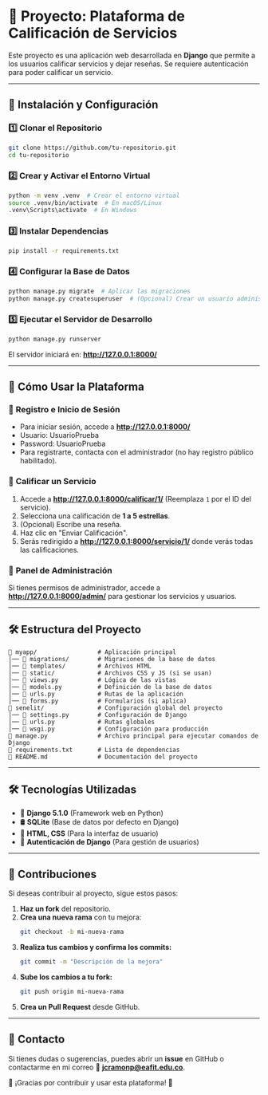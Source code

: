 # 📌 Proyecto: Plataforma de Calificación de Servicios

Este proyecto es una aplicación web desarrollada en **Django** que permite a los usuarios calificar servicios y dejar reseñas. Se requiere autenticación para poder calificar un servicio.

---

## 🚀 **Instalación y Configuración**

### **1️⃣ Clonar el Repositorio**
```bash
git clone https://github.com/tu-repositorio.git
cd tu-repositorio
```

### **2️⃣ Crear y Activar el Entorno Virtual**
```bash
python -m venv .venv  # Crear el entorno virtual
source .venv/bin/activate  # En macOS/Linux
.venv\Scripts\activate  # En Windows
```

### **3️⃣ Instalar Dependencias**
```bash
pip install -r requirements.txt
```

### **4️⃣ Configurar la Base de Datos**
```bash
python manage.py migrate  # Aplicar las migraciones
python manage.py createsuperuser  # (Opcional) Crear un usuario administrador
```

### **5️⃣ Ejecutar el Servidor de Desarrollo**
```bash
python manage.py runserver
```

El servidor iniciará en: **http://127.0.0.1:8000/**

---

## 🌟 **Cómo Usar la Plataforma**

### 🔹 **Registro e Inicio de Sesión**
- Para iniciar sesión, accede a **http://127.0.0.1:8000/**
- Usuario: UsuarioPrueba
- Password: UsuarioPrueba
- Para registrarte, contacta con el administrador (no hay registro público habilitado).

### 🔹 **Calificar un Servicio**
1. Accede a **http://127.0.0.1:8000/calificar/1/** (Reemplaza `1` por el ID del servicio).
2. Selecciona una calificación de **1 a 5 estrellas**.
3. (Opcional) Escribe una reseña.
4. Haz clic en "Enviar Calificación".
5. Serás redirigido a **http://127.0.0.1:8000/servicio/1/** donde verás todas las calificaciones.

### 🔹 **Panel de Administración**
Si tienes permisos de administrador, accede a **http://127.0.0.1:8000/admin/** para gestionar los servicios y usuarios.

---

## 🛠 **Estructura del Proyecto**
```
📂 myapp/                 # Aplicación principal
│── 📂 migrations/        # Migraciones de la base de datos
│── 📂 templates/         # Archivos HTML
│── 📂 static/            # Archivos CSS y JS (si se usan)
│── 📄 views.py           # Lógica de las vistas
│── 📄 models.py          # Definición de la base de datos
│── 📄 urls.py            # Rutas de la aplicación
│── 📄 forms.py           # Formularios (si aplica)
📂 senelit/               # Configuración global del proyecto
│── 📄 settings.py        # Configuración de Django
│── 📄 urls.py            # Rutas globales
│── 📄 wsgi.py            # Configuración para producción
📄 manage.py              # Archivo principal para ejecutar comandos de Django
📄 requirements.txt       # Lista de dependencias
📄 README.md              # Documentación del proyecto
```

---

## 🛠 **Tecnologías Utilizadas**
- 🐍 **Django 5.1.0** (Framework web en Python)
- 🛢 **SQLite** (Base de datos por defecto en Django)
- 🎨 **HTML, CSS** (Para la interfaz de usuario)
- 🔑 **Autenticación de Django** (Para gestión de usuarios)

---

## 🤝 **Contribuciones**
Si deseas contribuir al proyecto, sigue estos pasos:
1. **Haz un fork** del repositorio.
2. **Crea una nueva rama** con tu mejora:
   ```bash
   git checkout -b mi-nueva-rama
   ```
3. **Realiza tus cambios y confirma los commits:**
   ```bash
   git commit -m "Descripción de la mejora"
   ```
4. **Sube los cambios a tu fork:**
   ```bash
   git push origin mi-nueva-rama
   ```
5. **Crea un Pull Request** desde GitHub.

---

## 📧 **Contacto**
Si tienes dudas o sugerencias, puedes abrir un **issue** en GitHub o contactarme en mi correo 📩 **jcramonp@eafit.edu.co**.

🚀 ¡Gracias por contribuir y usar esta plataforma! 🎉

